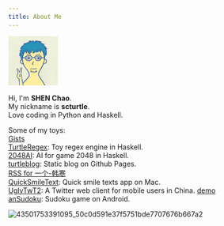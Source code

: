 ```yaml
---
title: About Me
---
```


<img src='/images/head.jpg' style='margin:0;width:100px;'/>

Hi, I'm **SHEN Chao**.   
My nickname is **scturtle**.   
Love coding in Python and Haskell.

Some of my toys:   
[Gists](https://gist.github.com/scturtle)   
[TurtleRegex](https://github.com/scturtle/TurtleRegex): Toy regex engine in Haskell.   
[2048AI](https://github.com/scturtle/2048AI): AI for game 2048 in Haskell.   
[turtleblog](https://github.com/scturtle/turtleblog): Static blog on Github Pages.   
[RSS for 一个-韩寒](http://onehd.herokuapp.com/)   
[QuickSmileText](https://github.com/scturtle/QuickSmileText): Quick smile texts app on Mac.   
[UglyTwT2](https://github.com/scturtle/uglytwt2): A Twitter web client for mobile users in China. [demo](http://u.scturtle.me)   
[anSudoku](https://github.com/scturtle/anSudoku): Sudoku game on Android.   

<img alt='43501753391095_50c0d591e37f5751bde7707676b667a2'
     src='https://projecteuler.net/profile/scturtle.png'
     style='margin:0'/>
